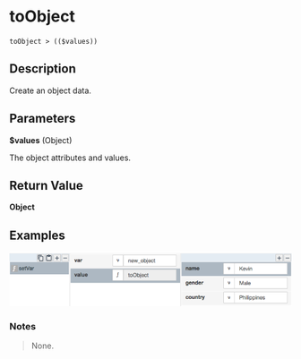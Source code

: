 # toObject

	toObject > (($values))

## Description

Create an object data.

## Parameters

**$values** (Object)

The object attributes and values.

## Return Value

**Object**

## Examples

![](toObject.png?raw=true)

### Notes
> None.